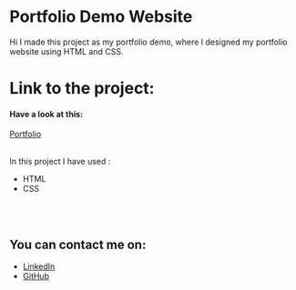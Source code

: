 # Portfolio Demo Website
Hi I made this project as my portfolio demo, where I designed my portfolio website using HTML and CSS.

<h1> Link to the project: <br></h1>
  <h4>Have a look at this: </h4>
  <a href="https://shindepratik-04.github.io/portfolio.github.io/index.html">Portfolio</a>

<br>In this project I have used :
<ul>
    <li>HTML</li>
    <li>CSS</li>
</ul>
<br><br>
  
  
   <h2>You can contact me on: </h2>
<ul>
   <li><a href="https://www.linkedin.com/in/pratik-shinde-358168147/">LinkedIn</a></li>
   <li><a href="https://github.com/shindepratik-04">GitHub</a></li>
</ul>
